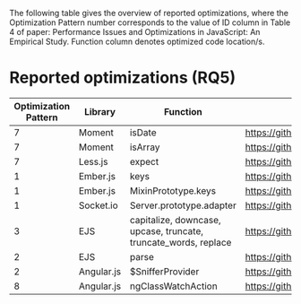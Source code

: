 The following table gives the overview of reported optimizations, where the Optimization Pattern number corresponds to the value of ID column in Table 4 of paper: Performance Issues and Optimizations in JavaScript: An Empirical Study. Function column denotes optimized code location/s.

# Reported optimizations (RQ5)
| Optimization Pattern | Library | Function | Pull Request | Status |
| --- | --- | --- |--- | --- |
| 7 | Moment | isDate | https://github.com/moment/moment/pull/2257 | Accepted |
| 7 | Moment | isArray | https://github.com/moment/moment/pull/2958 | Accepted |
| 7 | Less.js | expect | https://github.com/less/less.js/pull/2804/ | Accepted |
| 1 | Ember.js | keys | https://github.com/emberjs/ember.js/pull/12950 | Accepted |
| 1 | Ember.js | MixinPrototype.keys | https://github.com/emberjs/ember.js/pull/12950 | Accepted |
| 1 | Socket.io | Server.prototype.adapter | https://github.com/socketio/socket.io/pull/2432| Pending |
| 3 | EJS | capitalize, downcase, upcase, truncate, truncate_words, replace | https://github.com/tj/ejs/pull/216| Pending |
| 2 | EJS | parse | https://github.com/tj/ejs/pull/216| Pending |
| 2 | Angular.js | $SnifferProvider | https://github.com/angular/angular.js/pull/13952| Accepted |
| 8 | Angular.js | ngClassWatchAction | https://github.com/angular/angular.js/pull/13952| Accepted |








